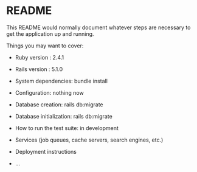 # README

This README would normally document whatever steps are necessary to get the
application up and running.

Things you may want to cover:

* Ruby version : 2.4.1

* Rails version : 5.1.0

* System dependencies: bundle install

* Configuration: nothing now 

* Database creation: rails db:migrate

* Database initialization: rails db:migrate

* How to run the test suite: in development 

* Services (job queues, cache servers, search engines, etc.)

* Deployment instructions

* ...
